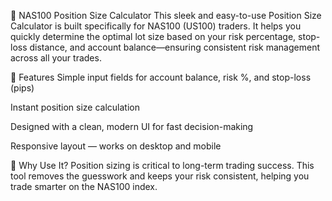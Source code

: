 🔢 NAS100 Position Size Calculator
This sleek and easy-to-use Position Size Calculator is built specifically for NAS100 (US100) traders. It helps you quickly determine the optimal lot size based on your risk percentage, stop-loss distance, and account balance—ensuring consistent risk management across all your trades.

🚀 Features
Simple input fields for account balance, risk %, and stop-loss (pips)

Instant position size calculation

Designed with a clean, modern UI for fast decision-making

Responsive layout — works on desktop and mobile

🧠 Why Use It?
Position sizing is critical to long-term trading success. This tool removes the guesswork and keeps your risk consistent, helping you trade smarter on the NAS100 index.
